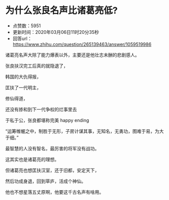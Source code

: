 # 为什么张良名声比诸葛亮低?
- 点赞数：5951
- 更新时间：2020年03月06日11时20分35秒
- 回答url：https://www.zhihu.com/question/265139463/answer/1059519986
<body>
 <p data-pid="lueSfz7t">诸葛亮名声大除了能力爆表以外，主要还是他壮志未酬的悲剧感人。</p>
 <p data-pid="CNrhChVn">张良扶汉完工后真的就隐退了，</p>
 <p data-pid="ELygt53n">韩国的大仇得报，</p>
 <p data-pid="LiE0_bic">匡扶了一代明主，</p>
 <p data-pid="duiGy-oq">修仙得道，</p>
 <p data-pid="Ka_xIAHg">还没有掺和到下一代争权的烂事里去</p>
 <p data-pid="-apN4deg">于私于公，张良都堪称完美 happy ending</p>
 <p data-pid="mpegEOj2">“运筹帷幄之中，制胜于无形，子房计谋其事，无知名，无勇功，图难于易，为大于细。”</p>
 <p data-pid="1G8zh3mR">最智慧的人没有智名，最厉害的将军没有战功。</p>
 <p data-pid="ObUVroV6">这其实也是诸葛亮的理想。</p>
 <p data-pid="5buP8X0T">但诸葛亮也想匡扶汉室，还于旧都，安定天下，</p>
 <p data-pid="uO6oB6yl">然后功成身退，回到草庐，活成个神仙。</p>
 <p data-pid="S_D4tdLG">他也不想星落五丈原啊，他要这千古名声有啥用。</p>
 <p></p>
</body>